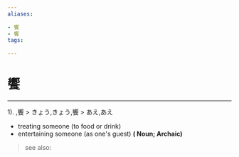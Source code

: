 ```yaml
---
aliases:
    
- 饗
- 饗
tags:
    
---
```


# 饗
---
1).
,饗 > きょう,きょう,饗 > あえ,あえ

- treating someone (to food or drink)
- entertaining someone (as one's guest)
**( Noun; Archaic)**
> see also: 
            